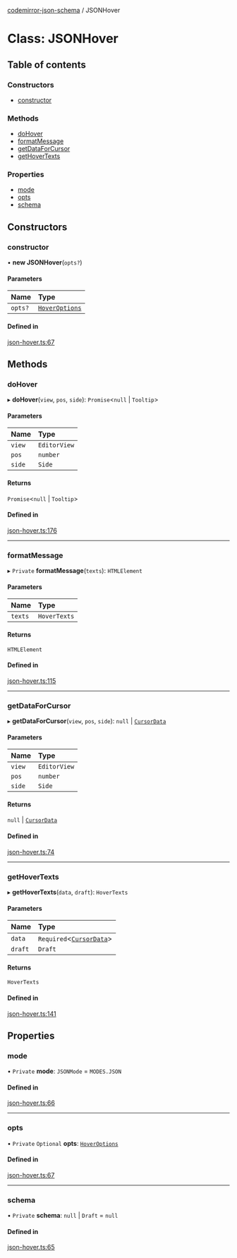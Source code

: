 [codemirror-json-schema](../README.md) / JSONHover

# Class: JSONHover

## Table of contents

### Constructors

- [constructor](JSONHover.md#constructor)

### Methods

- [doHover](JSONHover.md#dohover)
- [formatMessage](JSONHover.md#formatmessage)
- [getDataForCursor](JSONHover.md#getdataforcursor)
- [getHoverTexts](JSONHover.md#gethovertexts)

### Properties

- [mode](JSONHover.md#mode)
- [opts](JSONHover.md#opts)
- [schema](JSONHover.md#schema)

## Constructors

### constructor

• **new JSONHover**(`opts?`)

#### Parameters

| Name    | Type                                        |
| :------ | :------------------------------------------ |
| `opts?` | [`HoverOptions`](../README.md#hoveroptions) |

#### Defined in

[json-hover.ts:67](https://github.com/acao/codemirror-json-schema/blob/da7f368/src/json-hover.ts#L67)

## Methods

### doHover

▸ **doHover**(`view`, `pos`, `side`): `Promise`<`null` \| `Tooltip`\>

#### Parameters

| Name   | Type         |
| :----- | :----------- |
| `view` | `EditorView` |
| `pos`  | `number`     |
| `side` | `Side`       |

#### Returns

`Promise`<`null` \| `Tooltip`\>

#### Defined in

[json-hover.ts:176](https://github.com/acao/codemirror-json-schema/blob/da7f368/src/json-hover.ts#L176)

---

### formatMessage

▸ `Private` **formatMessage**(`texts`): `HTMLElement`

#### Parameters

| Name    | Type         |
| :------ | :----------- |
| `texts` | `HoverTexts` |

#### Returns

`HTMLElement`

#### Defined in

[json-hover.ts:115](https://github.com/acao/codemirror-json-schema/blob/da7f368/src/json-hover.ts#L115)

---

### getDataForCursor

▸ **getDataForCursor**(`view`, `pos`, `side`): `null` \| [`CursorData`](../README.md#cursordata)

#### Parameters

| Name   | Type         |
| :----- | :----------- |
| `view` | `EditorView` |
| `pos`  | `number`     |
| `side` | `Side`       |

#### Returns

`null` \| [`CursorData`](../README.md#cursordata)

#### Defined in

[json-hover.ts:74](https://github.com/acao/codemirror-json-schema/blob/da7f368/src/json-hover.ts#L74)

---

### getHoverTexts

▸ **getHoverTexts**(`data`, `draft`): `HoverTexts`

#### Parameters

| Name    | Type                                                 |
| :------ | :--------------------------------------------------- |
| `data`  | `Required`<[`CursorData`](../README.md#cursordata)\> |
| `draft` | `Draft`                                              |

#### Returns

`HoverTexts`

#### Defined in

[json-hover.ts:141](https://github.com/acao/codemirror-json-schema/blob/da7f368/src/json-hover.ts#L141)

## Properties

### mode

• `Private` **mode**: `JSONMode` = `MODES.JSON`

#### Defined in

[json-hover.ts:66](https://github.com/acao/codemirror-json-schema/blob/da7f368/src/json-hover.ts#L66)

---

### opts

• `Private` `Optional` **opts**: [`HoverOptions`](../README.md#hoveroptions)

#### Defined in

[json-hover.ts:67](https://github.com/acao/codemirror-json-schema/blob/da7f368/src/json-hover.ts#L67)

---

### schema

• `Private` **schema**: `null` \| `Draft` = `null`

#### Defined in

[json-hover.ts:65](https://github.com/acao/codemirror-json-schema/blob/da7f368/src/json-hover.ts#L65)
